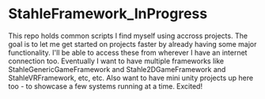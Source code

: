 # StahleFramework_InProgress
This repo holds common scripts I find myself using accross projects. The goal is to let me get started on projects faster by already having some major functionality. I'll be able to access these from wherever I have an internet connection too.
Eventually I want to have multiple frameworks like StahleGenericGameFramework and Stahle2DGameFramework and StahleVRFramework, etc, etc. Also want to have mini unity projects up here too - to showcase a few systems running at a time. Excited!
